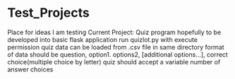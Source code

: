 # Test_Projects
Place for ideas I am testing
Current Project: Quiz program hopefully to be developed into basic flask application
run quizlot.py with execute permission
quiz data can be loaded from .csv file in same directory
format of data should be question, option1. options2, [additional options...], correct choice(multiple choice by letter)
quiz should accept a variable number of answer choices

